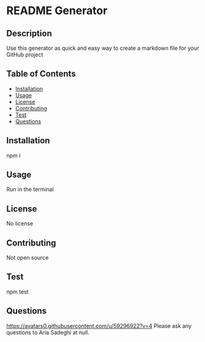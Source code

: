 
# README Generator

## Description
Use this generator as quick and easy way to create a markdown file for your GitHub project

## Table of Contents
  * [Installation](#installation)
  * [Usage](#usage)
  * [License](#license)
  * [Contributing](#contributing)
  * [Test](#test)
  * [Questions](#questions)
  
## Installation
npm i 

## Usage
Run <node index.js> in the terminal

## License
No license

## Contributing
Not open source

## Test
npm test

## Questions
https://avatars0.githubusercontent.com/u/59296922?v=4
Please ask any questions to Aria Sadeghi at null.
